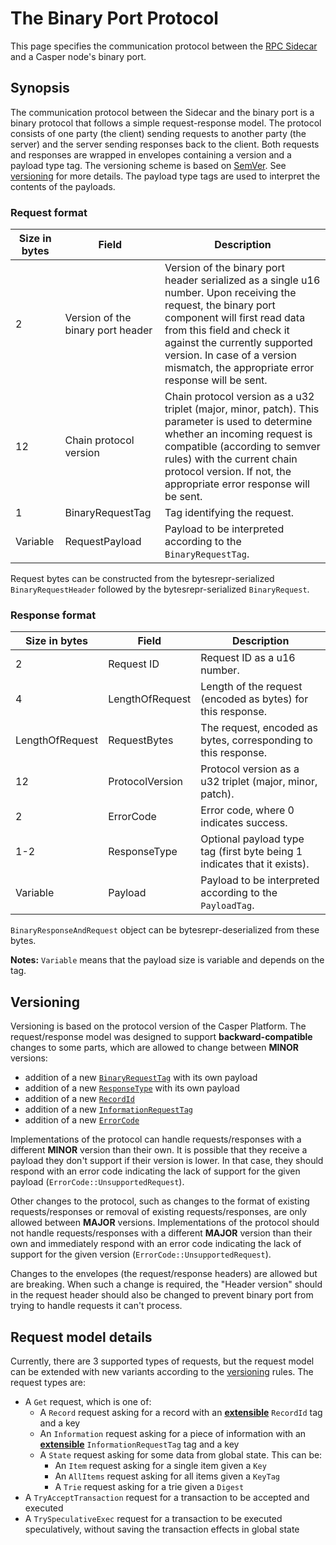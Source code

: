 # The Binary Port Protocol
This page specifies the communication protocol between the [RPC Sidecar](https://github.com/casper-network/casper-sidecar) and a Casper node's binary port.

## Synopsis
The communication protocol between the Sidecar and the binary port is a binary protocol that follows a simple request-response model. The protocol consists of one party (the client) sending requests to another party (the server) and the server sending responses back to the client. Both requests and responses are wrapped in envelopes containing a version and a payload type tag. The versioning scheme is based on [SemVer](https://semver.org/). See [versioning](#versioning) for more details. The payload type tags are used to interpret the contents of the payloads.

### Request format
| Size in bytes | Field                             | Description                                                                                                                                                                                                                                                                                       |
|---------------|-----------------------------------|---------------------------------------------------------------------------------------------------------------------------------------------------------------------------------------------------------------------------------------------------------------------------------------------------|
| 2             | Version of the binary port header | Version of the binary port header serialized as a single u16 number. Upon receiving the request, the binary port component will first read data from this field and check it against the currently supported version. In case of a version mismatch, the appropriate error response will be sent. |
| 12            | Chain protocol version            | Chain protocol version as a u32 triplet (major, minor, patch). This parameter is used to determine whether an incoming request is compatible (according to semver rules) with the current chain protocol version. If not, the appropriate error response will be sent.                            |
| 1             | BinaryRequestTag                  | Tag identifying the request.                                                                                                                                                                                                                                                                      |
| Variable      | RequestPayload                    | Payload to be interpreted according to the `BinaryRequestTag`.                                                                                                                                                                                                                                    |

Request bytes can be constructed from the bytesrepr-serialized `BinaryRequestHeader` followed by the bytesrepr-serialized `BinaryRequest`.



### Response format
| Size in bytes   | Field           | Description                                                              |
|-----------------|-----------------|--------------------------------------------------------------------------|
| 2               | Request ID      | Request ID as a u16 number.                                              |
| 4               | LengthOfRequest | Length of the request (encoded as bytes) for this response.              |
| LengthOfRequest | RequestBytes    | The request, encoded as bytes, corresponding to this response.           |
| 12              | ProtocolVersion | Protocol version as a u32 triplet (major, minor, patch).                 |
| 2               | ErrorCode       | Error code, where 0 indicates success.                                   |
| 1-2             | ResponseType     | Optional payload type tag (first byte being 1 indicates that it exists).|
| Variable        | Payload         | Payload to be interpreted according to the `PayloadTag`.                 |

`BinaryResponseAndRequest` object can be bytesrepr-deserialized from these bytes.

**Notes:** `Variable` means that the payload size is variable and depends on the tag.

## Versioning
Versioning is based on the protocol version of the Casper Platform. The request/response model was designed to support **backward-compatible** changes to some parts, which are allowed to change between **MINOR** versions:
- addition of a new [`BinaryRequestTag`](#request-format) with its own payload
- addition of a new [`ResponseType`](#response-format) with its own payload
- addition of a new [`RecordId`](#request-model-details)
- addition of a new [`InformationRequestTag`](#request-model-details)
- addition of a new [`ErrorCode`](#response-format)

Implementations of the protocol can handle requests/responses with a different **MINOR** version than their own. It is possible that they receive a payload they don't support if their version is lower. In that case, they should respond with an error code indicating the lack of support for the given payload (`ErrorCode::UnsupportedRequest`).

Other changes to the protocol, such as changes to the format of existing requests/responses or removal of existing requests/responses, are only allowed between **MAJOR** versions. Implementations of the protocol should not handle requests/responses with a different **MAJOR** version than their own and immediately respond with an error code indicating the lack of support for the given version (`ErrorCode::UnsupportedRequest`).

Changes to the envelopes (the request/response headers) are allowed but are breaking. When such a change is required, the "Header version" should in the request header should also be changed to prevent binary port from trying to handle requests it can't process.

## Request model details
Currently, there are 3 supported types of requests, but the request model can be extended with new variants according to the [versioning](#versioning) rules. The request types are:
- A `Get` request, which is one of:
    - A `Record` request asking for a record with an [**extensible**](#versioning) `RecordId` tag and a key
    - An `Information` request asking for a piece of information with an [**extensible**](#versioning) `InformationRequestTag` tag and a key
    - A `State` request asking for some data from global state. This can be:
        - An `Item` request asking for a single item given a `Key`
        - An `AllItems` request asking for all items given a `KeyTag`
        - A `Trie` request asking for a trie given a `Digest`
- A `TryAcceptTransaction` request for a transaction to be accepted and executed
- A `TrySpeculativeExec` request for a transaction to be executed speculatively, without saving the transaction effects in global state
